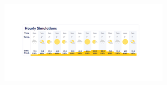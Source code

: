 <img src="https://github.com/perfectdev000/chart-for-weather/blob/master/weather-chart.png" alt="My cool logo"/>